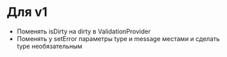 # Для v1
- Поменять isDirty на dirty в ValidationProvider
- Поменять у setError параметры type и message местами и сделать type необязательным

